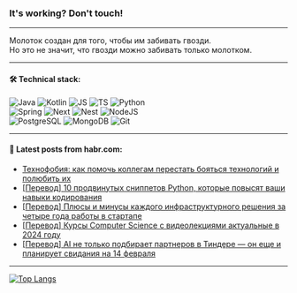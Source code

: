 ### It's working? Don't touch!

---
Молоток создан для того, чтобы им забивать гвозди. <br>
Но это не значит, что гвозди можно забивать только молотком.

---

#### 🛠️ Technical stack:

![Java](https://img.shields.io/badge/Java-informational?logo=Oracle&style=flat&logoColor=white&color=FF4500)
![Kotlin](https://img.shields.io/badge/Kotlin-informational?logo=Kotlin&style=flat&logoColor=white&color=774D97)
![JS](https://img.shields.io/badge/JS-informational?logo=javaScript&style=flat&logoColor=black&color=F7Df1E)
![TS](https://img.shields.io/badge/TypeScript-informational?logo=typeScript&style=flat&logoColor=black&color=017acc)
![Python](https://img.shields.io/badge/Python-informational?logo=Python&style=flat&logoColor=black&color=ffdd54) <br>
![Spring](https://img.shields.io/badge/SpringBoot-informational?logo=SpringBoot&style=flat&logoColor=white&color=6DB33F) 
![Next](https://img.shields.io/badge/Next.js-informational?logo=Next.js&style=flat&logoColor=white&color=3671a1)
![Nest](https://img.shields.io/badge/NestJS-informational?logo=NestJS&style=flat&logoColor=white&color=E0234E)
![NodeJS](https://img.shields.io/badge/NodeJS-informational?logo=node.js&style=flat&logoColor=white&color=70A760) <br>
![PostgreSQL](https://img.shields.io/badge/PostgreSQL-informational?logo=PostgreSQL&style=flat&logoColor=white&color=DAA520)
![MongoDB](https://img.shields.io/badge/MongoDB-informational?logo=MongoDB&style=flat&logoColor=white&color=870000)
![Git](https://img.shields.io/badge/Git-informational?logo=git&style=flat&logoColor=white&color=f74e28)

___

#### 💬 Latest posts from habr.com:

<!-- BLOG-POST-LIST:START -->
- [Технофобия: как помочь коллегам перестать бояться технологий и полюбить их](https://habr.com/ru/companies/X5Tech/articles/793722/?utm_source=habrahabr&utm_medium=rss&utm_campaign=793722)
- [[Перевод] 10 продвинутых сниппетов Python, которые повысят ваши навыки кодирования](https://habr.com/ru/articles/793718/?utm_source=habrahabr&utm_medium=rss&utm_campaign=793718)
- [[Перевод] Плюсы и минусы каждого инфраструктурного решения за четыре года работы в стартапе](https://habr.com/ru/companies/ruvds/articles/793698/?utm_source=habrahabr&utm_medium=rss&utm_campaign=793698)
- [[Перевод] Курсы Сomputer Science с видеолекциями актуальные в 2024 году](https://habr.com/ru/articles/793708/?utm_source=habrahabr&utm_medium=rss&utm_campaign=793708)
- [[Перевод] AI не только подбирает партнеров в Тиндере — он еще и планирует свидания на 14 февраля](https://habr.com/ru/companies/productstar/articles/793688/?utm_source=habrahabr&utm_medium=rss&utm_campaign=793688)
<!-- BLOG-POST-LIST:END -->

---
[![Top Langs](https://github-readme-stats-git-master-advtsetting-gmailcom.vercel.app/api/top-langs/?username=zloylis&langs_count=10&hide_title=false&title_color=e6edf3&size_weight=0.5&count_weight=0.5&layout=compact&hide_border=true&theme=dracula)](https://github.com/zloylis)

<!-- ![GitHub stats](https://github-readme-stats-git-master-advtsetting-gmailcom.vercel.app/api?username=zloylis&show_icons=true&hide_border=true&theme=dracula&hide_title=true&include_all_commits=true&count_private=true&hide=contribs&hide_rank=true) -->
